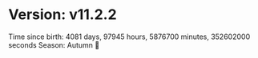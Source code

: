 # Version: v11.2.2
Time since birth: 4081 days, 97945 hours, 5876700 minutes, 352602000 seconds
Season: Autumn 🍁
